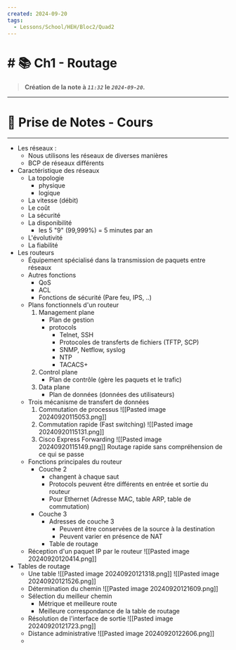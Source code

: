 ```yaml
---
created: 2024-09-20
tags:
  - Lessons/School/HEH/Bloc2/Quad2
---
```


# # 📚  Ch1 - Routage
> **Création de la note à *`11:32`* le *`2024-09-20`.***
---

# 📝 Prise de Notes - Cours

---
- Les réseaux :
	- Nous utilisons les réseaux de diverses manières
	- BCP de réseaux différents
- Caractéristique des réseaux
	- La topologie
		- physique
		- logique
	- La vitesse (débit)
	- Le coût
	- La sécurité
	- La disponibilité
		- les 5 "9" (99,999%) = 5 minutes par an
	- L'évolutivité
	- La fiabilité
- Les routeurs
	- Équipement spécialisé dans la transmission de paquets entre réseaux
	- Autres fonctions
		- QoS
		- ACL
		- Fonctions de sécurité (Pare feu, IPS, ..)
	- Plans fonctionnels d'un routeur
		1. Management plane
			- Plan de gestion
			- protocols
				- Telnet, SSH
				- Protocoles de transferts de fichiers (TFTP, SCP)
				- SNMP, Netflow, syslog
				- NTP
				- TACACS+
		2. Control plane
			- Plan de contrôle (gère les paquets et le trafic)
		3. Data plane
			- Plan de données (données des utilisateurs)
	- Trois mécanisme de transfert de données
		1. Commutation de processus
			![[Pasted image 20240920115053.png]]
		2. Commutation rapide (Fast switching)
			![[Pasted image 20240920115131.png]]
		3. Cisco Express Forwarding
			![[Pasted image 20240920115149.png]]
			Routage rapide sans compréhension de ce qui se passe
	- Fonctions principales du routeur
		- Couche 2
			- changent à chaque saut
			- Protocols peuvent être différents en entrée et sortie du routeur
			- Pour Ethernet (Adresse MAC, table ARP, table de commutation)
		- Couche 3
			- Adresses de couche 3 
				- Peuvent être conservées de la source à la destination
				- Peuvent varier en présence de NAT
			- Table de routage
	- Réception d'un paquet IP par le routeur
		![[Pasted image 20240920120414.png]]
- Tables de routage
	- Une table
		  ![[Pasted image 20240920121318.png]]
		  ![[Pasted image 20240920121526.png]]
	- Détermination du chemin
		![[Pasted image 20240920121609.png]]
	- Sélection du meilleur chemin
		- Métrique et meilleure route
		- Meilleure correspondance de la table de routage
	- Résolution de l'interface de sortie
		![[Pasted image 20240920121723.png]]
	- Distance administrative
		![[Pasted image 20240920122606.png]]
	-  